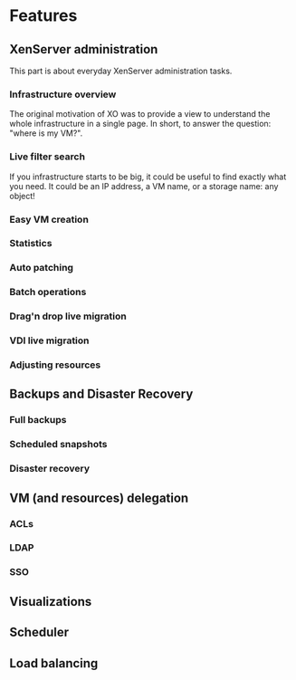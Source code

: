 # Features

## XenServer administration

This part is about everyday XenServer administration tasks.

### Infrastructure overview

The original motivation of XO was to provide a view to understand the whole infrastructure in a single page. In short, to answer the question: "where is my VM?".

### Live filter search

If you infrastructure starts to be big, it could be useful to find exactly what you need. It could be an IP address, a VM name, or a storage name: any object!

### Easy VM creation

### Statistics

### Auto patching

### Batch operations

### Drag'n drop live migration

### VDI live migration

### Adjusting resources


## Backups and Disaster Recovery

### Full backups

### Scheduled snapshots

### Disaster recovery

## VM (and resources) delegation

### ACLs

### LDAP

### SSO

## Visualizations

## Scheduler

## Load balancing